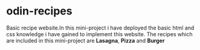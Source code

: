 # odin-recipes
Basic recipe website.In this mini-project i have deployed the basic html and css knowledge i have gained to implement this website.
The recipes which are included in this mini-project are **Lasagna**, **Pizza** and **Burger**
